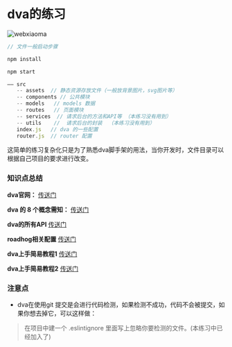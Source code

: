 # dva的练习

![webxiaoma](https://webxiaoma.github.io/other/manong.jpg)

```javascript
// 文件一般启动步骤

npm install

npm start
```

```javascript
—— src
   -- assets  // 静态资源存放文件（一般放背景图片，svg图片等）
   -- components // 公共模块
   -- models   // models 数据
   -- routes   // 页面模块
   -- services  // 请求后台的方法和API等 （本练习没有用到）
   -- utils    //  请求后台的封装  （本练习没有用到）
   index.js   // dva 的一些配置
   router.js  // router 配置

```

这简单的练习复杂化只是为了熟悉dva脚手架的用法，当你开发时，文件目录可以根据自己项目的要求进行改变。


### 知识点总结

**dva官网：** [传送门](https://github.com/dvajs/dva/blob/master/README_zh-CN.md)

**dva 的 8 个概念需知：** [传送门](https://github.com/dvajs/dva/blob/master/docs/Concepts_zh-CN.md)

**dva的所有API** [传送门](https://github.com/dvajs/dva/blob/master/docs/API_zh-CN.md)

**roadhog相关配置** [传送门](https://github.com/sorrycc/roadhog)

**dva上手简易教程1** [传送门](https://zhuanlan.zhihu.com/p/24488764)

**dva上手简易教程2** [传送门](https://github.com/dvajs/dva-docs/blob/master/v1/zh-cn/getting-started.md)


### 注意点

- dva在使用git 提交是会进行代码检测，如果检测不成功，代码不会被提交，如果你想去掉它，可以这样做：

>在项目中建一个 .eslintignore 里面写上忽略你要检测的文件。(本练习中已经加入了)